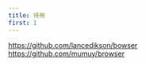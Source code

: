 ```yaml
---
title: 待用
first: 1
---
```


https://github.com/lancedikson/bowser  
https://github.com/mumuy/browser